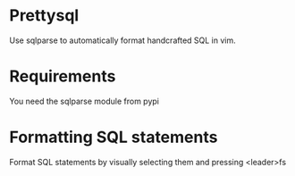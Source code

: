 Prettysql
=========
Use sqlparse to automatically format handcrafted SQL in vim.

Requirements
============
You need the sqlparse module from pypi

Formatting SQL statements
=========================

Format SQL statements by visually selecting them and pressing &lt;leader&gt;fs

